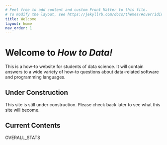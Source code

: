 ```yaml
---
# Feel free to add content and custom Front Matter to this file.
# To modify the layout, see https://jekyllrb.com/docs/themes/#overriding-theme-defaults
title: Welcome
layout: home
nav_order: 1
---
```


# Welcome to *How to Data!*

This is a how-to website for students of data science.  It will contain
answers to a wide variety of how-to questions about data-related software and
programming languages.

## Under Construction

This site is still under construction.
Please check back later to see what this site will become.

## Current Contents

OVERALL_STATS

